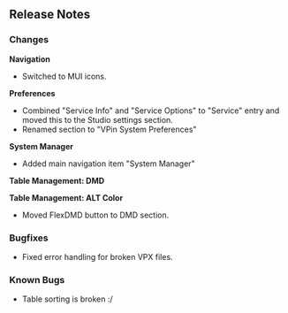 ## Release Notes


### Changes

**Navigation**

- Switched to MUI icons.

**Preferences**

- Combined "Service Info" and "Service Options" to "Service" entry and moved this to the Studio settings section.
- Renamed section to "VPin System Preferences"

**System Manager**

- Added main navigation item "System Manager"

**Table Management: DMD**


**Table Management: ALT Color**

- Moved FlexDMD button to DMD section.


### Bugfixes

- Fixed error handling for broken VPX files.

### Known Bugs

- Table sorting is broken :/